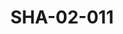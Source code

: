 ---
pid: SHA-02-011
title: SHA-02-011
language: ar
original_label: 
rights: شرحبيل احمد
location_of_original: شرحبيل احمد
photographer_or_studio: 
scanned_from: photograph 12.2 by 16.4
_date: '1962'
location: اثيوبيا
description: رجال في الطائرة من ضمنهم احمد المصطفى بدر التهامي خلف الله ابو السيد
additional_notes: في طريق مدينة جما
permission_display: 'yes'
on_server: 'no'
on_website: 'no'
permalink: /photopages/ar/SHA-02-011.html
layout: photo-page
---